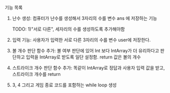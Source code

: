 기능 목록

1. 난수 생성:
컴퓨터가 난수를 생성해서 3자리의 수를 변수 ans 에 저장하는 기능 

   TODO: 1)"서로 다른", 세자리의 수를 생성하도록 추가해야함 

2. 입력 기능:
사용자가 입력한 서로 다른 3자리의 수를 변수 user에 저장한다.

3. 볼 개수 판단 함수 추가:
볼 여부 판단에 있어 Int 보다 IntArray가 더 유리하다고 판단하고 입력을 IntArray로 받도록 일단 설정함.
return 값은 볼의 개수

4. 스트라이크 개수 판단 함수 추가:
똑같이 IntArray로 정답과 사용자 입력 값을 받고, 스트라이크 개수를 return

5. 3, 4 그리고 게임 종료 코드를 포함하는 while loop 생성